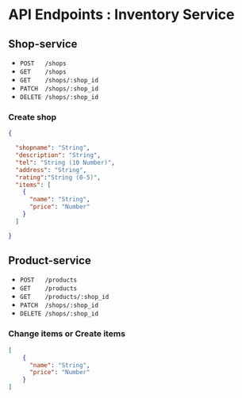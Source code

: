 # API Endpoints : Inventory Service

## Shop-service

- `POST   /shops`
- `GET    /shops`
- `GET    /shops/:shop_id`
- `PATCH  /shops/:shop_id`
- `DELETE /shops/:shop_id`

### Create shop
```json
{

  "shopname": "String",
  "description": "String",
  "tel": "String (10 Number)",
  "address": "String",
  "rating":"String (0-5)",
  "items": [
    {
      "name": "String",
      "price": "Number"
    }
  ]

}
```

## Product-service

- `POST   /products`
- `GET    /products`
- `GET    /products/:shop_id`
- `PATCH  /shops/:shop_id`
- `DELETE /shops/:shop_id`

### Change items or Create items
```json
[
    {
      "name": "String",
      "price": "Number"
    }
]
```
